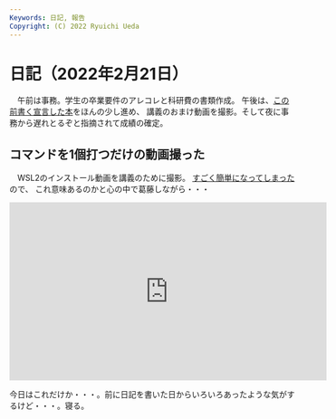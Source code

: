 ```yaml
---
Keywords: 日記, 報告
Copyright: (C) 2022 Ryuichi Ueda
---
```


# 日記（2022年2月21日） 

　午前は事務。学生の卒業要件のアレコレと科研費の書類作成。
午後は、[この前書く宣言した本](https://b.ueda.tech/?post=20220211#%E3%81%A8%E3%82%8A%E3%81%82%E3%81%88%E3%81%9A%E5%87%BA%E7%89%88%E3%81%99%E3%82%8B%E3%81%8B%E3%81%A9%E3%81%86%E3%81%8B%E3%82%8F%E3%81%8B%E3%82%89%E3%82%93%E3%81%91%E3%81%A9%E7%B5%B1%E8%A8%88%E3%81%AE%E3%83%86%E3%82%AD%E3%82%B9%E3%83%88%E6%9B%B8%E3%81%8F)をほんの少し進め、
講義のおまけ動画を撮影。そして夜に事務から遅れとるぞと指摘されて成績の確定。


## コマンドを1個打つだけの動画撮った

　WSL2のインストール動画を講義のために撮影。
[すごく簡単になってしまった](https://docs.microsoft.com/ja-jp/windows/wsl/install)ので、
これ意味あるのかと心の中で葛藤しながら・・・


<iframe width="560" height="315" src="https://www.youtube.com/embed/Fm9uH5QH8QA" title="YouTube video player" frameborder="0" allow="accelerometer; autoplay; clipboard-write; encrypted-media; gyroscope; picture-in-picture" allowfullscreen></iframe>


今日はこれだけか・・・。前に日記を書いた日からいろいろあったような気がするけど・・・。寝る。
